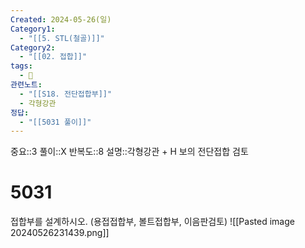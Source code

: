 ```yaml
---
Created: 2024-05-26(일)
Category1:
  - "[[5. STL(철골)]]"
Category2:
  - "[[02. 접합]]"
tags:
  - 🧮
관련노트:
  - "[[S18. 전단접합부]]"
  - 각형강관
정답:
  - "[[5031 풀이]]"
---
```

중요::3
풀이::X
반복도::8
설명::각형강관 + H 보의 전단접합 검토
#  5031

접합부를 설계하시오.
(용접접합부, 볼트접합부, 이음판검토)
![[Pasted image 20240526231439.png]]
